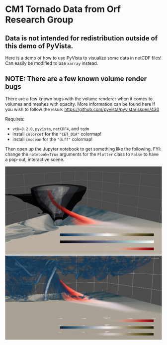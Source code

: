 # CM1 Tornado Data from Orf Research Group
## Data is not intended for redistribution outside of this demo of PyVista.

Here is a demo of how to use PyVista to visualize some data in netCDF files!
Can easily be modified to use `xarray` instead.

## NOTE: There are a few known volume render bugs
There are a few known bugs with the volume renderer when it comes to volumes and meshes with opacity. More information can be found here if you wish to follow the issue: https://github.com/pyvista/pyvista/issues/430

Requires:

- `vtk=8.2.0`, `pyvista`, `netCDF4`, and `tqdm`
- install `colorcet` for the `"CET_D1A"` colormap!
- install `cmocean` for the `"diff"` colormap!


Then open up the Jupyter notebook to get something like the following. FYI: change the `notebook=True` arguments for the `Plotter` class to `False` to have a pop-out, interactive scene.

![image](./images/example1.png)
![image](./images/example2.png)
